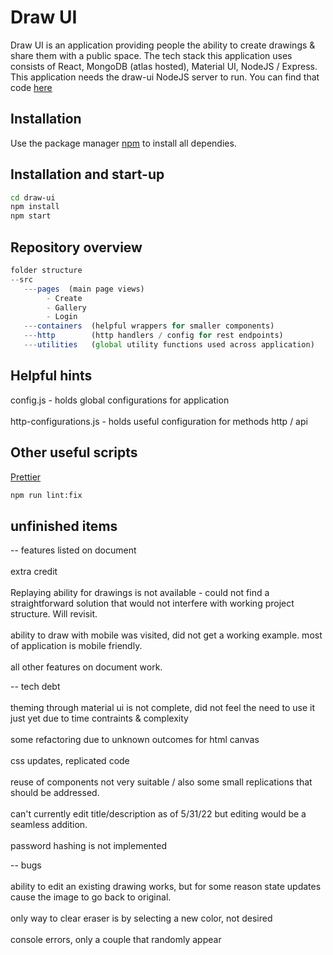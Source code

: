 # Draw UI

Draw UI is an application providing people the ability to create drawings & share them with a public space. The tech stack this application uses consists of React, MongoDB (atlas hosted), Material UI, NodeJS / Express. This application needs the draw-ui NodeJS server to run. You can find that code [here](https://github.com/bnthecode/draw-api)

## Installation

Use the package manager [npm](https://www.npmjs.com/) to install all dependies.

## Installation and start-up

```bash
cd draw-ui
npm install
npm start
```

## Repository overview

```javascript
folder structure
--src
   ---pages  (main page views)
        - Create
        - Gallery
        - Login
   ---containers  (helpful wrappers for smaller components)
   ---http        (http handlers / config for rest endpoints)
   ---utilities   (global utility functions used across application)
```

## Helpful hints


config.js - holds global configurations for application<br></br>
http-configurations.js - holds useful configuration for methods http / api

## Other useful scripts

[Prettier](https://www.npmjs.com/package/prettier)

```bash
npm run lint:fix
```

## unfinished items

-- features listed on document <br></br>
extra credit <br></br>
Replaying ability for drawings is not available - could not find a straightforward solution that would not interfere with working project structure. Will revisit.
<br></br>
ability to draw with mobile was visited, did not get a working example. most of application is mobile friendly.
<br></br>
all other features on document work.

-- tech debt<br></br>
theming through material ui is not complete, did not feel the need to use it just yet due to time contraints & complexity<br></br>
some refactoring due to unknown outcomes for html canvas<br></br>
css updates, replicated code<br></br>
reuse of components not very suitable / also some small replications that should be addressed.<br></br>
can't currently edit title/description as of 5/31/22 but editing would be a seamless addition.<br></br>
password hashing is not implemented

-- bugs <br></br>
ability to edit an existing drawing works, but for some reason state updates cause the image to go back to original.<br></br>
only way to clear eraser is by selecting a new color, not desired<br></br>
console errors, only a couple that randomly appear
